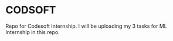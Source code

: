 # CODSOFT
Repo for Codesoft Internship.
I will be uploading my 3 tasks for ML Internship in this repo.
